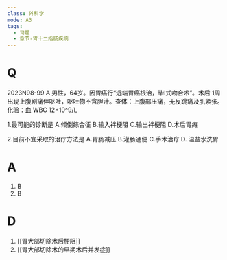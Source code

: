 ```yaml
---
class: 外科学
mode: A3
tags:
  - 习题
  - 章节-胃十二指肠疾病
---
```


# Q
2023N98-99 A 男性，64岁。因胃癌行“远端胃癌根治，毕I式吻合术”。术后 1周出现上腹剧痛伴呕吐，呕吐物不含胆汁。查体：上腹部压痛，无反跳痛及肌紧张。化验：血 WBC 12×10^9/L

1.最可能的诊断是
A.倾倒综合征
B.输入袢梗阻
C.输出袢梗阻
D.术后胃瘫

2.目前不宜采取的治疗方法是
A.胃肠减压
B.灌肠通便
C.手术治疗
D. 温盐水洗胃

# A
1. B
2. B
# D
1. [[胃大部切除术后梗阻]]
2. [[胃大部切除术的早期术后并发症]]